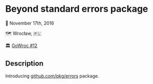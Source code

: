 # Beyond standard errors package

📆 November 17th, 2016

🗺️ Wrocław, 🇵🇱

🏛️ [GoWroc #12](https://www.meetup.com/gowroc/events/235016968/)

## Description

Introducing [github.com/pkg/errors](https://github.com/pkg/errors) package.

